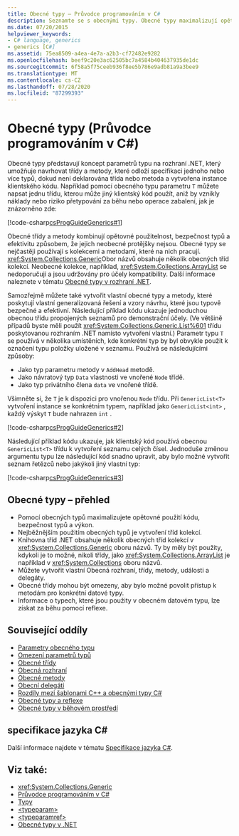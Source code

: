 ```yaml
---
title: Obecné typy – Průvodce programováním v C#
description: Seznamte se s obecnými typy. Obecné typy maximalizují opětovné použití kódu, bezpečnost typů a výkon a jsou běžně používány pro vytváření tříd kolekcí.
ms.date: 07/20/2015
helpviewer_keywords:
- C# language, generics
- generics [C#]
ms.assetid: 75ea8509-a4ea-4e7a-a2b3-cf72482e9282
ms.openlocfilehash: beef9c20e3ac62505bc7a4584b404637935de1dc
ms.sourcegitcommit: 6f58a5f75ceeb936f8ee5b786e9adb81a9a3bee9
ms.translationtype: MT
ms.contentlocale: cs-CZ
ms.lasthandoff: 07/28/2020
ms.locfileid: "87299393"
---
```

# <a name="generics-c-programming-guide"></a>Obecné typy (Průvodce programováním v C#)

Obecné typy představují koncept parametrů typu na rozhraní .NET, který umožňuje navrhovat třídy a metody, které odloží specifikaci jednoho nebo více typů, dokud není deklarována třída nebo metoda a vytvořena instance klientského kódu. Například pomocí obecného typu parametru `T` můžete napsat jednu třídu, kterou může jiný klientský kód použít, aniž by vznikly náklady nebo riziko přetypování za běhu nebo operace zabalení, jak je znázorněno zde:

[!code-csharp[csProgGuideGenerics#1](~/samples/snippets/csharp/VS_Snippets_VBCSharp/csProgGuideGenerics/CS/Generics.cs#1)]

Obecné třídy a metody kombinují opětovné použitelnost, bezpečnost typů a efektivitu způsobem, že jejich neobecné protějšky nejsou. Obecné typy se nejčastěji používají s kolekcemi a metodami, které na nich pracují. <xref:System.Collections.Generic>Obor názvů obsahuje několik obecných tříd kolekcí. Neobecné kolekce, například, <xref:System.Collections.ArrayList> se nedoporučují a jsou udržovány pro účely kompatibility. Další informace naleznete v tématu [Obecné typy v rozhraní .NET](../../../standard/generics/index.md).

Samozřejmě můžete také vytvořit vlastní obecné typy a metody, které poskytují vlastní generalizovaná řešení a vzory návrhu, které jsou typově bezpečné a efektivní. Následující příklad kódu ukazuje jednoduchou obecnou třídu propojených seznamů pro demonstrační účely. (Ve většině případů byste měli použít <xref:System.Collections.Generic.List%601> třídu poskytovanou rozhraním .NET namísto vytvoření vlastní.) Parametr typu `T` se používá v několika umístěních, kde konkrétní typ by byl obvykle použit k označení typu položky uložené v seznamu. Používá se následujícími způsoby:

- Jako typ parametru metody v `AddHead` metodě.
- Jako návratový typ `Data` vlastnosti ve vnořené `Node` třídě.
- Jako typ privátního člena `data` ve vnořené třídě.

 Všimněte si, že `T` je k dispozici pro vnořenou `Node` třídu. Při `GenericList<T>` vytvoření instance se konkrétním typem, například jako `GenericList<int>` , každý výskyt `T` bude nahrazen `int` .

[!code-csharp[csProgGuideGenerics#2](~/samples/snippets/csharp/VS_Snippets_VBCSharp/csProgGuideGenerics/CS/Generics.cs#2)]

Následující příklad kódu ukazuje, jak klientský kód používá obecnou `GenericList<T>` třídu k vytvoření seznamu celých čísel. Jednoduše změnou argumentu typu lze následující kód snadno upravit, aby bylo možné vytvořit seznam řetězců nebo jakýkoli jiný vlastní typ:

[!code-csharp[csProgGuideGenerics#3](~/samples/snippets/csharp/VS_Snippets_VBCSharp/csProgGuideGenerics/CS/Generics.cs#3)]

## <a name="generics-overview"></a>Obecné typy – přehled

- Pomocí obecných typů maximalizujete opětovné použití kódu, bezpečnost typů a výkon.
- Nejběžnějším použitím obecných typů je vytvoření tříd kolekcí.
- Knihovna tříd .NET obsahuje několik obecných tříd kolekcí v <xref:System.Collections.Generic> oboru názvů. Ty by měly být použity, kdykoli je to možné, nikoli třídy, jako <xref:System.Collections.ArrayList> je například v <xref:System.Collections> oboru názvů.
- Můžete vytvořit vlastní Obecná rozhraní, třídy, metody, události a delegáty.
- Obecné třídy mohou být omezeny, aby bylo možné povolit přístup k metodám pro konkrétní datové typy.
- Informace o typech, které jsou použity v obecném datovém typu, lze získat za běhu pomocí reflexe.

## <a name="related-sections"></a>Související oddíly

- [Parametry obecného typu](generic-type-parameters.md)
- [Omezení parametrů typů](constraints-on-type-parameters.md)
- [Obecné třídy](generic-classes.md)
- [Obecná rozhraní](generic-interfaces.md)
- [Obecné metody](generic-methods.md)
- [Obecní delegáti](generic-delegates.md)
- [Rozdíly mezi šablonami C++ a obecnými typy C#](differences-between-cpp-templates-and-csharp-generics.md)
- [Obecné typy a reflexe](generics-and-reflection.md)
- [Obecné typy v běhovém prostředí](generics-in-the-run-time.md)

## <a name="c-language-specification"></a>specifikace jazyka C#

Další informace najdete v tématu [Specifikace jazyka C#](~/_csharplang/spec/types.md#constructed-types).

## <a name="see-also"></a>Viz také:

- <xref:System.Collections.Generic>
- [Průvodce programováním v C#](../index.md)
- [Typy](../types/index.md)
- [\<typeparam>](../xmldoc/typeparam.md)
- [\<typeparamref>](../xmldoc/typeparamref.md)
- [Obecné typy v .NET](../../../standard/generics/index.md)
